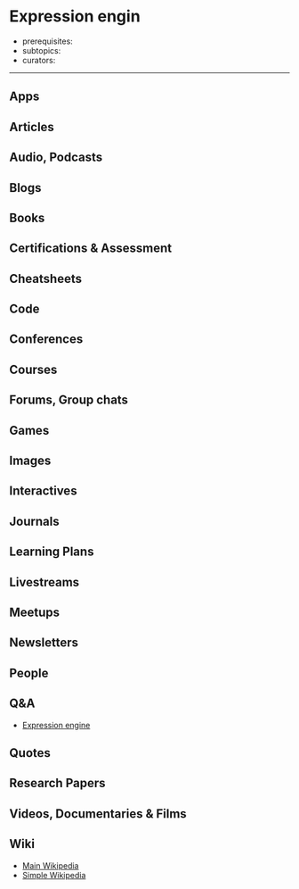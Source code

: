 # Expression engin

- prerequisites:
- subtopics:
- curators:

------

## Apps

## Articles

## Audio, Podcasts

## Blogs

## Books

## Certifications & Assessment

## Cheatsheets

## Code

## Conferences

## Courses

## Forums, Group chats

## Games

## Images

## Interactives

## Journals

## Learning Plans

## Livestreams

## Meetups

## Newsletters

## People

## Q&A

- [Expression engine](http://expressionengine.stackexchange.com)

## Quotes

## Research Papers

## Videos, Documentaries & Films

## Wiki

- [Main Wikipedia]()
- [Simple Wikipedia]()

